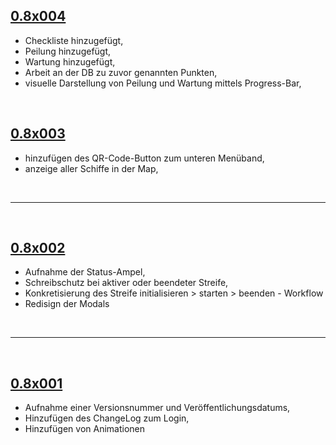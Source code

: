 ## <u>0.8x004</u>
<ul>
    <li>Checkliste hinzugefügt,</li>
    <li>Peilung hinzugefügt,</li>
    <li>Wartung hinzugefügt,</li>
    <li>Arbeit an der DB zu zuvor genannten Punkten,</li>
    <li>visuelle Darstellung von Peilung und Wartung mittels Progress-Bar,</li>
</ul>

&nbsp;

## <u>0.8x003</u>
<ul>
    <li>hinzufügen des QR-Code-Button zum unteren Menüband,</li>
    <li>anzeige aller Schiffe in der Map,</li>
</ul>

&nbsp;

<hr>

&nbsp;

## <u>0.8x002</u>
<ul>
    <li>Aufnahme der Status-Ampel,</li>
    <li>Schreibschutz bei aktiver oder beendeter Streife,</li>
    <li>Konkretisierung des Streife initialisieren > starten > beenden - Workflow</li>
    <li>Redisign der Modals</li>
</ul>

&nbsp;

<hr>

&nbsp;

## <u>0.8x001</u>
<ul>
    <li>Aufnahme einer Versionsnummer und Veröffentlichungsdatums,</li>
    <li>Hinzufügen des ChangeLog zum Login,</li>
    <li>Hinzufügen von Animationen</li>
</ul>
